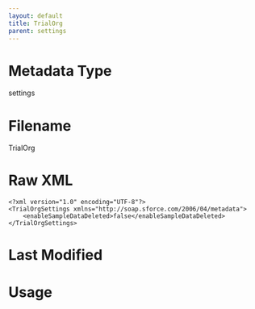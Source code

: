 ```yaml
---
layout: default
title: TrialOrg
parent: settings
---
```

# Metadata Type
settings


# Filename 
TrialOrg


# Raw XML
```
<?xml version="1.0" encoding="UTF-8"?>
<TrialOrgSettings xmlns="http://soap.sforce.com/2006/04/metadata">
    <enableSampleDataDeleted>false</enableSampleDataDeleted>
</TrialOrgSettings>
```


# Last Modified


# Usage
